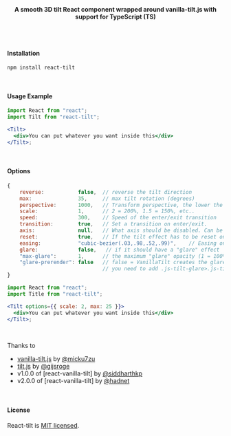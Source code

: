 <p align="center">
  <br><br>
  <b>A smooth 3D tilt React component wrapped around vanilla-tilt.js with support for TypeScript (TS)</b>
  <br><br>
</p>

&nbsp;

#### Installation

```
npm install react-tilt
```

&nbsp;

#### Usage Example

```jsx
import React from "react";
import Tilt from "react-tilt";

<Tilt>
  <div>You can put whatever you want inside this</div>
</Tilt>;
```

&nbsp;

#### Options

```js
{
    reverse:           false,  // reverse the tilt direction
    max:               35,     // max tilt rotation (degrees)
    perspective:       1000,   // Transform perspective, the lower the more extreme the tilt gets.
    scale:             1,      // 2 = 200%, 1.5 = 150%, etc..
    speed:             300,    // Speed of the enter/exit transition
    transition:        true,   // Set a transition on enter/exit.
    axis:              null,   // What axis should be disabled. Can be X or Y.
    reset:             true,   // If the tilt effect has to be reset on exit.
    easing:            "cubic-bezier(.03,.98,.52,.99)",    // Easing on enter/exit.
    glare:             false,   // if it should have a "glare" effect
    "max-glare":       1,      // the maximum "glare" opacity (1 = 100%, 0.5 = 50%)
    "glare-prerender": false   // false = VanillaTilt creates the glare elements for you, otherwise
                               // you need to add .js-tilt-glare>.js-tilt-glare-inner by yourself
}
```

```jsx
import React from "react";
import Title from "react-tilt";

<Tilt options={{ scale: 2, max: 25 }}>
  <div>You can put whatever you want inside this</div>
</Tilt>;
```

&nbsp;

Thanks to

- [vanilla-tilt.js](https://github.com/micku7zu/vanilla-tilt.js) by [@micku7zu](https://github.com/micku7zu)
- [tilt.js](https://github.com/gijsroge/tilt.js) by [@gijsroge](https://github.com/gijsroge)
- v1.0.0 of [react-vanilla-tilt] by [@siddharthkp](https://github.com/siddharthkp)
- v2.0.0 of [react-vanilla-tilt] by [@hadnet](https://github.com/hadnet)

&nbsp;

#### License

React-tilt is [MIT licensed](https://github.com/PaulNafureanu/react-tilt.ts/blob/master/LICENSE).
